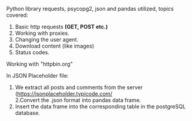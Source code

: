 Python library requests, psycopg2, json and pandas utilized, topics covered:  
1. Basic http requests <b> (GET, POST etc.) </b>
2. Working with proxies.  
3. Changing the user agent.
4. Download content (like images)  
5. Status codes.   


Working with "httpbin.org"

In JSON Placeholder file:
1. We extract all posts and comments from the server (https://jsonplaceholder.typicode.com/  
2.Convert the .json format into pandas data frame.  
3. Insert the data frame into the corresponding table in the postgreSQL database.

